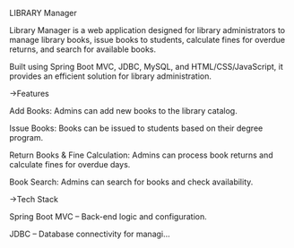 LIBRARY Manager

Library Manager is a web application designed for library administrators to manage library books, issue books to students, calculate fines for overdue returns, and search for available books.

Built using Spring Boot MVC, JDBC, MySQL, and HTML/CSS/JavaScript, it provides an efficient solution for library administration.

->Features

Add Books: Admins can add new books to the library catalog.

Issue Books: Books can be issued to students based on their degree program.

Return Books & Fine Calculation: Admins can process book returns and calculate fines for overdue days.

Book Search: Admins can search for books and check availability.

->Tech Stack

Spring Boot MVC – Back-end logic and configuration.

JDBC – Database connectivity for managi…
